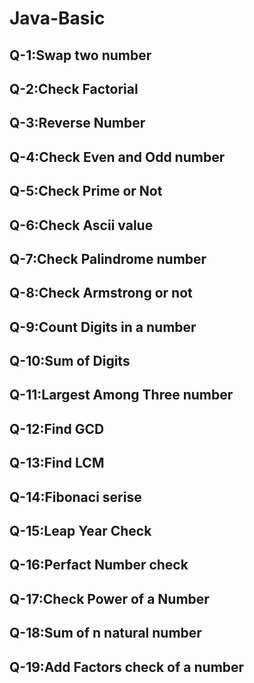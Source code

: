 # Java-Basic


## Q-1:Swap two number
## Q-2:Check Factorial
## Q-3:Reverse Number
## Q-4:Check Even and Odd number
## Q-5:Check Prime or Not
## Q-6:Check Ascii value 
## Q-7:Check Palindrome number 
## Q-8:Check Armstrong or not 
## Q-9:Count Digits in a number
## Q-10:Sum of Digits
## Q-11:Largest Among Three number
## Q-12:Find GCD 
## Q-13:Find LCM
## Q-14:Fibonaci serise 
## Q-15:Leap Year Check
## Q-16:Perfact Number check
## Q-17:Check Power of a Number
## Q-18:Sum of n natural number
## Q-19:Add Factors check of a number 